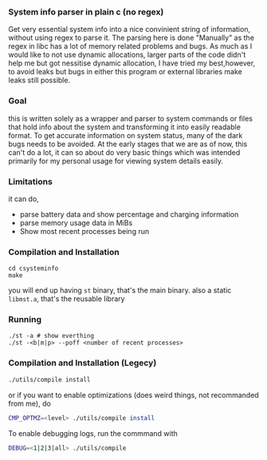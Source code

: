 ### System info parser in plain c (no regex)

Get very essential system info into a nice convinient string of information, without using regex to parse it. The parsing here is done "Manually" as the regex in libc has a lot of memory related problems and bugs. As much as I would like to not use dynamic allocations, larger parts of the code didn't help me but got nessitise dynamic allocation, I have tried my best,however, to avoid leaks but bugs in either this program or external libraries make leaks still possible.

### Goal 

this is written solely as a wrapper and parser to system commands or files that hold info about the system and transforming it into easily readable format. To get accurate information on system status, many of the dark bugs needs to be avoided. At the early stages that we are as of now, this can't do a lot, it can so about do very basic things which was intended primarily for my personal usage for viewing system details easily.

### Limitations
it can do,
* parse battery data and show percentage and charging information
* parse memory usage data in MiBs 
* Show most recent processes being run

### Compilation and Installation 
```
cd csysteminfo
make
```
you will end up having `st` binary, that's the main binary. also a static `libmst.a`, that's the reusable library

### Running
```
./st -a # show everthing
./st -<b|m|p> --poff <number of recent processes>
```
### Compilation and Installation (Legecy)
```bash
./utils/compile install
```
or if you want to enable optimizations (does weird things, not recommanded from me), do 
```bash
CMP_OPTMZ=<level> ./utils/compile install
```
To enable debugging logs, run the commmand with 
```bash
DEBUG=<1|2|3|all> ./utils/compile 
```

